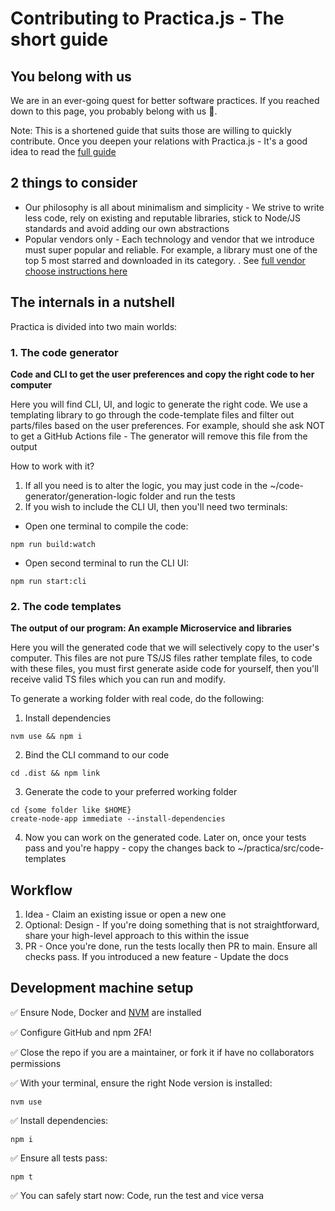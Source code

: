 # Contributing to Practica.js - The short guide

## You belong with us

We are in an ever-going quest for better software practices. If you reached down to this page, you probably belong with us 💜. 

Note: This is a shortened guide that suits those are willing to quickly contribute. Once you deepen your relations with Practica.js - It's a good idea to read the [full guide](https://github.com/practicajs/practica/blob/main/CONTRIBUTING.md)

## 2 things to consider

- Our philosophy is all about minimalism and simplicity - We strive to write less code, rely on existing and reputable libraries, stick to Node/JS standards and avoid adding our own abstractions
- Popular vendors only - Each technology and vendor that we introduce must super popular and reliable. For example, a library must one of the top 5 most starred and downloaded in its category. . See [full vendor choose instructions here](./vendor-pick-guidelines.MD)

## The internals in a nutshell

Practica is divided into two main worlds:

### 1. The code generator

**Code and CLI to get the user preferences and copy the right code to her computer**

Here you will find CLI, UI, and logic to generate the right code. We use a templating library to go through the code-template files and filter out parts/files based on the user preferences. For example, should she ask NOT to get a GitHub Actions file - The generator will remove this file from the output

How to work with it?

1. If all you need is to alter the logic, you may just code in the ~/code-generator/generation-logic folder and run the tests
2. If you wish to include the CLI UI, then you'll need two terminals: 

- Open one terminal to compile the code:

`
npm run build:watch
`

- Open second terminal to run the CLI UI:

`
npm run start:cli
`

### 2. The code templates

**The output of our program: An example Microservice and libraries**

Here you will the generated code that we will selectively copy to the user's computer. This files are not pure TS/JS files rather template files, to code with these files, you must first generate aside code for yourself, then you'll receive valid TS files which you can run and modify. 

To generate a working folder with real code, do the following:

1. Install dependencies

```
nvm use && npm i
```

2. Bind the CLI command to our code

```
cd .dist && npm link
```

3. Generate the code to your preferred working folder

```
cd {some folder like $HOME}
create-node-app immediate --install-dependencies
```

4. Now you can work on the generated code. Later on, once your tests pass and you're happy - copy the changes back to ~/practica/src/code-templates


## Workflow

1. Idea - Claim an existing issue or open a new one
2. Optional: Design - If you're doing something that is not straightforward, share your high-level approach to this within the issue
3. PR - Once you're done, run the tests locally then PR to main. Ensure all checks pass. If you introduced a new feature - Update the docs

## Development machine setup

✅ Ensure Node, Docker and [NVM](https://github.com/nvm-sh/nvm#installing-and-updating) are installed

✅ Configure GitHub and npm 2FA!

✅ Close the repo if you are a maintainer, or fork it if have no collaborators permissions

✅ With your terminal, ensure the right Node version is installed:

```
nvm use
```

✅ Install dependencies:


```
npm i
```

✅ Ensure all tests pass:

```
npm t
```

✅ You can safely start now: Code, run the test and vice versa
